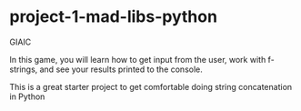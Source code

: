 # project-1-mad-libs-python
GIAIC



In this game, you will learn how to get input from the user, work with f-strings, and see your results printed to the console.

This is a great starter project to get comfortable doing string concatenation in Python
